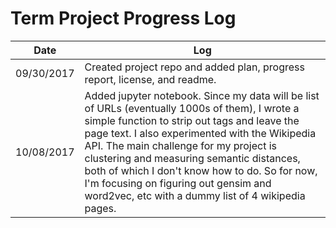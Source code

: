 # Term Project Progress Log

| Date | Log |
|---| --- |
| 09/30/2017 | Created project repo and added plan, progress report, license, and readme. | 
| 10/08/2017 | Added jupyter notebook. Since my data will be list of URLs (eventually 1000s of them), I wrote a simple function to strip out tags and leave the page text. I also experimented with the Wikipedia API. The main challenge for my project is clustering and measuring semantic distances, both of which I don't know how to do. So for now, I'm focusing on figuring out gensim and word2vec, etc with a dummy list of 4 wikipedia pages.| 
